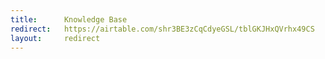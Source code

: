 ```yaml
---
title:      Knowledge Base
redirect:   https://airtable.com/shr3BE3zCqCdyeGSL/tblGKJHxQVrhx49CS
layout:     redirect
---
```

